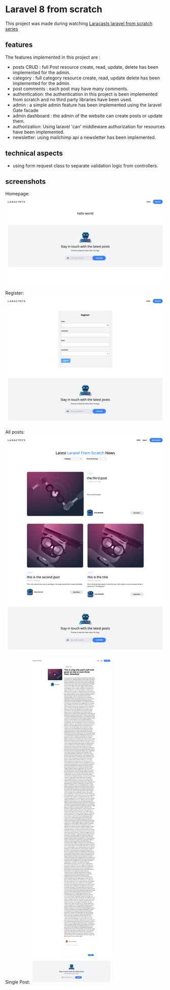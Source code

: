 # Laravel 8 from scratch

This project was made during
watching [Laracasts laravel from scratch series](https://laracasts.com/series/laravel-8-from-scratch)

## features

The features implemented in this project are :

* posts CRUD : full Post resource create, read, update, delete has been implemented for the admin.
* category : full category resource create, read, update delete has been implemented for the admin.
* post comments : each post may have many comments.
* authentication: the authentication in this project is been implemented from scratch and no third party libraries have
  been used.
* admin : a simple admin feature has been implemented using the laravel Gate facade
* admin dashboard : the admin of the website can create posts or update them.
* authorization: Using laravel 'can' middleware authorization for resources have been implemented.
* newsletter:  using mailchimp api a newsletter has been implemented.

## technical aspects

- using form request class to separate validation logic from controllers.

## screenshots

Homepage:
![Homepage](/screen_shots/homepage.png)

Register:
![register page](/screen_shots/register.png)

All posts:
![all posts](/screen_shots/all_posts.png)

Single Post:
![single post view](/screen_shots/single_post.png)

